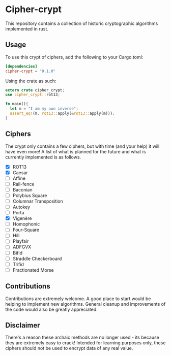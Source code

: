 # Cipher-crypt

This repository contains a collection of historic cryptographic algorithms
implemented in rust. 

## Usage

To use this crypt of ciphers, add the following to your Cargo.toml:

```toml
[dependencies]
cipher-crypt = "0.1.0"
```
Using the crate as such:

```rust
extern crate cipher_crypt;
use cipher_crypt::rot13;

fn main(){
  let m = "I am my own inverse";
  assert_eq!(m, rot13::apply(&rot13::apply(m)));
}
```

## Ciphers

The crypt only contains a few ciphers, but with time (and your help) it will have even more! A list of what is planned for the future and what is currently implemented is as follows.

- [x] ROT13
- [x] Caesar
- [ ] Affine
- [ ] Rail-fence
- [ ] Baconian
- [ ] Polybius Square
- [ ] Columnar Transposition
- [ ] Autokey
- [ ] Porta
- [x] Vigenère
- [ ] Homophonic
- [ ] Four-Square
- [ ] Hill
- [ ] Playfair
- [ ] ADFGVX
- [ ] Bifid
- [ ] Straddle Checkerboard
- [ ] Trifid
- [ ] Fractionated Morse

## Contributions

Contributions are extremely welcome. A good place to start would be helping to implement new algorithms. General cleanup and improvements of the code would also be greatly appreciated.

## Disclaimer

There's a reason these archaic methods are no longer used - its because they are extremely easy to crack!
Intended for learning purposes only, these ciphers should not be used to encrypt data of any real value.
